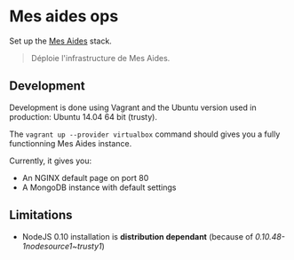 # Mes aides ops

Set up the [Mes Aides](https://mes-aides.gouv.fr) stack.

> Déploie l'infrastructure de Mes Aides.

## Development

Development is done using Vagrant and the Ubuntu version used in production: Ubuntu 14.04 64 bit (trusty).

The ```vagrant up --provider virtualbox``` command should gives you a fully functionning Mes Aides instance.

Currently, it gives you:
- An NGINX default page on port 80
- A MongoDB instance with default settings

## Limitations

* NodeJS 0.10 installation is **distribution dependant** (because of *0.10.48-1nodesource1~trusty1*)
